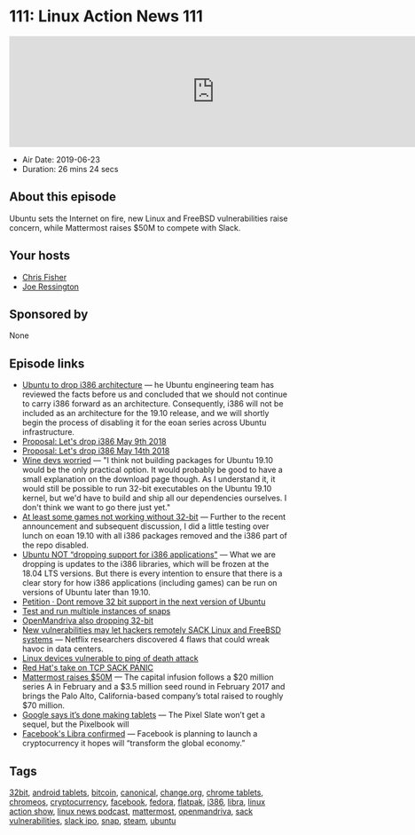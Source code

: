 # 111: Linux Action News 111

<iframe src="https://player.fireside.fm/v2/DAcK9LdX+Fc8FqbOY?theme=dark" width="740" height="200" frameborder="0" scrolling="no"></iframe>

* Air Date: 2019-06-23
* Duration: 26 mins 24 secs

## About this episode

Ubuntu sets the Internet on fire, new Linux and FreeBSD vulnerabilities raise concern, while Mattermost raises $50M to compete with Slack.

## Your hosts
* [Chris Fisher](https://linuxactionnews.com/hosts/chris)
* [Joe Ressington](https://linuxactionnews.com/hosts/joe)

## Sponsored by

None



## Episode links

  * [Ubuntu to drop i386 architecture](https://discourse.ubuntu.com/t/i386-architecture-will-be-dropped-starting-with-eoan-ubuntu-19-10/11263 "Ubuntu to drop i386 architecture") — he Ubuntu engineering team has reviewed the facts before us and concluded that we should not continue to carry i386 forward as an architecture. Consequently, i386 will not be included as an architecture for the 19.10 release, and we will shortly begin the process of disabling it for the eoan series across Ubuntu infrastructure.
  * [Proposal: Let's drop i386 May 9th 2018](https://lists.ubuntu.com/archives/ubuntu-devel/2018-May/040310.html "Proposal: Let's drop i386 May 9th 2018")
  * [Proposal: Let's drop i386 May 14th 2018](https://lists.ubuntu.com/archives/ubuntu-devel/2018-May/040348.html "Proposal: Let's drop i386 May 14th 2018")
  * [Wine devs worried](https://www.phoronix.com/scan.php?page=news_item&px=Wine-Unsure-Ubuntu-32-Bit "Wine devs worried") — "I think not building packages for Ubuntu 19.10 would be the only practical option. It would probably be good to have a small explanation on the download page though. As I understand it, it would still be possible to run 32-bit executables on the Ubuntu 19.10 kernel, but we'd have to build and ship all our dependencies ourselves. I don't think we want to go there just yet." 
  * [At least some games not working without 32-bit](https://discourse.ubuntu.com/t/results-of-testing-3rd-party-applications-on-64-bit-only-eoan-19-10/11353 "At least some games not working without 32-bit") — Further to the recent announcement and subsequent discussion, I did a little testing over lunch on eoan 19.10 with all i386 packages removed and the i386 part of the repo disabled.
  * [Ubuntu NOT “dropping support for i386 applications”](https://discourse.ubuntu.com/t/i386-architecture-will-be-dropped-starting-with-eoan-ubuntu-19-10/11263/84 "Ubuntu NOT “dropping support for i386 applications”") — What we are dropping is updates to the i386 libraries, which will be frozen at the 18.04 LTS versions. But there is every intention to ensure that there is a clear story for how i386 applications (including games) can be run on versions of Ubuntu later than 19.10.
  * [Petition · Dont remove 32 bit support in the next version of Ubuntu](https://www.change.org/p/canonical-canonical-dont-remove-32-bit-support-in-the-next-version-of-ubuntu "Petition · Dont remove 32 bit support in the next version of Ubuntu")
  * [Test and run multiple instances of snaps](https://blog.ubuntu.com/2019/06/20/parallel-installs-test-and-run-multiple-instances-of-snaps "Test and run multiple instances of snaps")
  * [OpenMandriva also dropping 32-bit](https://www.phoronix.com/scan.php?page=news_item&px=OpenMandriva-Dropping-32-Plans "OpenMandriva also dropping 32-bit")
  * [New vulnerabilities may let hackers remotely SACK Linux and FreeBSD systems](https://arstechnica.com/information-technology/2019/06/new-vulnerabilities-may-let-hackers-remotely-sack-linux-and-freebsd-systems/ "New vulnerabilities may let hackers remotely SACK Linux and FreeBSD systems") — Netflix researchers discovered 4 flaws that could wreak havoc in data centers.
  * [Linux devices vulnerable to ping of death attack](https://www.itwire.com/security/linux-devices-vulnerable-to-ping-of-death-attack.html "Linux devices vulnerable to ping of death attack")
  * [Red Hat's take on TCP SACK PANIC](https://access.redhat.com/security/vulnerabilities/tcpsack "Red Hat's take on TCP SACK PANIC")
  * [Mattermost raises $50M](https://venturebeat.com/2019/06/19/mattermost-raises-50-million-to-advance-its-open-source-slack-alternative/ "Mattermost raises $50M") — The capital infusion follows a $20 million series A in February and a $3.5 million seed round in February 2017 and brings the Palo Alto, California-based company’s total raised to roughly $70 million.
  * [Google says it’s done making tablets](https://www.theverge.com/2019/6/20/18693399/google-abandoning-tablets-pixel-slate-failure "Google says it’s done making tablets") — The Pixel Slate won’t get a sequel, but the Pixelbook will
  * [Facebook's Libra confirmed](https://www.theverge.com/2019/6/20/18693521/facebook-libra-cryptocurrency-calibra-explainer-how-does-work-features "Facebook's Libra confirmed") — Facebook is planning to launch a cryptocurrency it hopes will “transform the global economy.”



## Tags

[32bit](https://linuxactionnews.com/tags/32bit), [android tablets](https://linuxactionnews.com/tags/android%20tablets), [bitcoin](https://linuxactionnews.com/tags/bitcoin), [canonical](https://linuxactionnews.com/tags/canonical), [change.org](https://linuxactionnews.com/tags/change.org), [chrome tablets](https://linuxactionnews.com/tags/chrome%20tablets), [chromeos](https://linuxactionnews.com/tags/chromeos), [cryptocurrency](https://linuxactionnews.com/tags/cryptocurrency), [facebook](https://linuxactionnews.com/tags/facebook), [fedora](https://linuxactionnews.com/tags/fedora), [flatpak](https://linuxactionnews.com/tags/flatpak), [i386](https://linuxactionnews.com/tags/i386), [libra](https://linuxactionnews.com/tags/libra), [linux action show](https://linuxactionnews.com/tags/linux%20action%20show), [linux news podcast](https://linuxactionnews.com/tags/linux%20news%20podcast), [mattermost](https://linuxactionnews.com/tags/mattermost), [openmandriva](https://linuxactionnews.com/tags/openmandriva), [sack vulnerabilities](https://linuxactionnews.com/tags/sack%20vulnerabilities), [slack ipo](https://linuxactionnews.com/tags/slack%20ipo), [snap](https://linuxactionnews.com/tags/snap), [steam](https://linuxactionnews.com/tags/steam), [ubuntu](https://linuxactionnews.com/tags/ubuntu)
